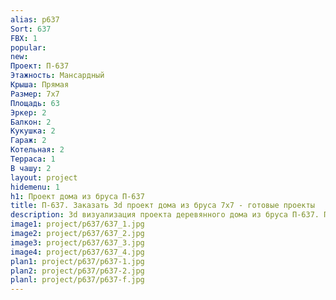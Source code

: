 ```yaml
---
alias: p637
Sort: 637
FBX: 1
popular: 
new: 
Проект: П-637
Этажность: Мансардный
Крыша: Прямая
Размер: 7х7
Площадь: 63
Эркер: 2
Балкон: 2
Кукушка: 2
Гараж: 2
Котельная: 2
Терраса: 1
В чашу: 2
layout: project
hidemenu: 1
h1: Проект дома из бруса П-637
title: П-637. Заказать 3d проект дома из бруса 7х7 - готовые проекты
description: 3d визуализация проекта деревянного дома из бруса П-637. Площадь 63 м2, размер 7х7. Вы можете внести любые изменения в проект.
image1: project/p637/637_1.jpg
image2: project/p637/637_2.jpg
image3: project/p637/637_3.jpg
image4: project/p637/637_4.jpg
plan1: project/p637/p637-1.jpg
plan2: project/p637/p637-2.jpg
planl: project/p637/p637-f.jpg
---
```

